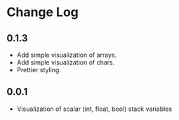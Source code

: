 # Change Log

## 0.1.3

- Add simple visualization of arrays.
- Add simple visualization of chars.
- Prettier styling.

## 0.0.1

- Visualization of scalar (int, float, bool) stack variables
